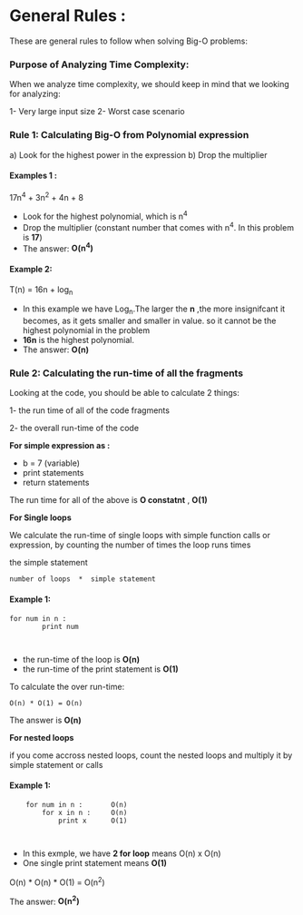 # General Rules :

These are general rules to follow when solving Big-O problems:

### Purpose of Analyzing Time Complexity:

When we analyze time complexity, we should keep in mind that we looking for analyzing:

1- Very large input size
2- Worst case scenario 


### Rule 1: Calculating Big-O from Polynomial expression 

a) Look for the highest power in the expression
b) Drop the multiplier 

#### Examples 1 :

  17n<sup>4</sup> + 3n<sup>2</sup> + 4n + 8

- Look for the highest polynomial, which is n<sup>4</sup>
- Drop the multiplier (constant number that comes with n<sup>4</sup>. In this problem is __17__)
- The answer: __O(n<sup>4</sup>)__

#### Example 2:

T(n) = 16n + log<sub>n</sub>

- In this example we have Log<sub>n</sub>.The larger the __n__ ,the more insignifcant it becomes, as it gets smaller and smaller in value. so it cannot be the highest polynomial in the problem
- __16n__ is the highest polynomial.
- The answer: __O(n)__


### Rule 2: Calculating the run-time of all the fragments

Looking at the code, you should be able to calculate 2 things:

1- the run time of all of the code fragments

2- the overall run-time of the code

__For simple expression  as :__

- b = 7  (variable)
- print statements
- return statements
 
 The run time for all of the above is __O constatnt__ , __O(1)__
 
 __For Single loops__

We calculate the run-time of single loops with simple function calls or expression, by counting the number of times the loop runs times

the simple statement
```
number of loops  *  simple statement

```

#### Example 1:

```
for num in n :
        print num
    
        
```
- the run-time of the loop is __O(n)__
- the run-time of the print statement is __O(1)__

To calculate the over run-time:

```
O(n) * O(1) = O(n)
```
The answer is __O(n)__

 __For nested loops__

if you come accross nested loops, count the nested loops and multiply it by simple statement or calls

#### Example 1:

```
    for num in n :       O(n)
        for x in n :     O(n)
            print x      O(1)
    
        
```
- In this exmple, we have __2 for loop__ means O(n) x O(n)
- One single print statement means __O(1)__

O(n) * O(n) * O(1) = O(n<sup>2</sup>)

The answer: __O(n<sup>2</sup>)__



 
 



